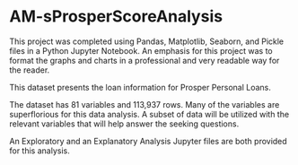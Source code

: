 # AM-sProsperScoreAnalysis

This project was completed using Pandas, Matplotlib, Seaborn, and Pickle files in a Python Jupyter Notebook.
An emphasis for this project was to format the graphs and charts in a professional and very readable way for the reader.

This dataset presents the loan information for Prosper Personal Loans.

The dataset has 81 variables and 113,937 rows. Many of the variables are superflorious for this data analysis. A subset of data will be utilized with the relevant variables that will help answer the seeking questions.

An Exploratory and an Explanatory Analysis Jupyter files are both provided for this analysis.
